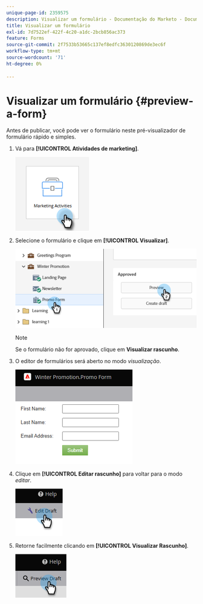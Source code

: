 ```yaml
---
unique-page-id: 2359575
description: Visualizar um formulário - Documentação do Marketo - Documentação do produto
title: Visualizar um formulário
exl-id: 7d7522ef-422f-4c20-a1dc-2bcb856ac373
feature: Forms
source-git-commit: 2f7533b53665c137ef8edfc3630120869de3ec6f
workflow-type: tm+mt
source-wordcount: '71'
ht-degree: 0%

---
```


# Visualizar um formulário {#preview-a-form}

Antes de publicar, você pode ver o formulário neste pré-visualizador de formulário rápido e simples.

1. Vá para **[!UICONTROL Atividades de marketing]**.

   ![](assets/preview-a-form-1.png)

1. Selecione o formulário e clique em **[!UICONTROL Visualizar]**.

   ![](assets/preview-a-form-2.png)

   >[!NOTE]
   >
   >Se o formulário não for aprovado, clique em **Visualizar rascunho**.

1. O editor de formulários será aberto no modo _visualização_.

   ![](assets/preview-a-form-3.png)

1. Clique em **[!UICONTROL Editar rascunho]** para voltar para o modo _editar_.

   ![](assets/preview-a-form-4.png)

1. Retorne facilmente clicando em **[!UICONTROL Visualizar Rascunho]**.

   ![](assets/preview-a-form-5.png)
